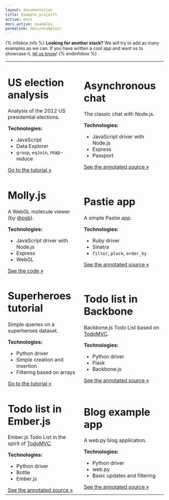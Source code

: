 ```yaml
---
layout: documentation
title: Example projects 
active: docs
docs_active: examples
permalink: docs/examples/
---
```


{% infobox info %}
__Looking for another stack?__ We will try to add as many examples as
we can. If you have written a cool app and want us to showcase it,
[let us know](/community)!
{% endinfobox %}

<table class="docs-grid docs-examples">
    <tbody>
        <tr>
            <td>
                <div class="docs-grid-block elections">
                    <h1>US election analysis</h1>
                    <p>
                        Analysis of the 2012 US presidential elections.
                    </p>
                    <strong>Technologies:</strong>
                    <ul>
                        <li>JavaScript</li>
                        <li>Data Explorer</li>
                        <li><code>group</code>, <code>eqJoin</code>, map-reduce</li>
                    </ul>
                    <i class="tag javascript"></i>
                    <a class="action" href="/docs/tutorials/elections/">Go to the tutorial &raquo;</a>
                </div>
            </td>
            <td>
                <div class="docs-grid-block chat">
                    <h1>Asynchronous chat</h1>
                    <p>
                        The classic chat with Node.js.
                    </p>
                    <strong>Technologies:</strong>
                    <ul>
                        <li>JavaScript driver with Node.js</li>
                        <li>Express</li>
                        <li>Passport</li>
                    </ul>
                    <i class="tag javascript"></i>
                    <a class="action" href="/docs/examples/node-socket-chat/">See the annotated source &raquo;</a>
                </div>
            </td>
        </tr>
        <tr>
            <td>
                <div class="docs-grid-block molecule">
                    <h1>Molly.js</h1>
                    <p>
                        A WebGL molecule viewer (by <a href="https://github.com/psb">@psb</a>).
                    </p>
                    <strong>Technologies:</strong>
                    <ul>
                        <li>JavaScript driver with Node.js</li>
                        <li>Express</li>
                        <li>WebGL</li>
                    </ul>
                    <i class="tag javascript"></i>
                    <a class="action" href="https://github.com/psb/molly.js/">See the code &raquo;</a>
                </div>
            </td>
            <td>
                <div class="docs-grid-block pastie">
                    <h1>Pastie app</h1>
                    <p>
                        A simple Pastie app.
                    </p>
                    <strong>Technologies:</strong>
                    <ul>
                        <li>Ruby driver</li>
                        <li>Sinatra</li>
                        <li><code>filter</code>, <code>pluck</code>, <code>order_by</code></li>
                    </ul>
                    <i class="tag ruby"></i>
                    <a class="action" href="/docs/examples/sinatra-pastie/">See the annotated source &raquo;</a>
                </div>
            </td>
        </tr>
        <tr>
            <td>
                <div class="docs-grid-block superheroes">
                    <h1>Superheroes tutorial</h1>
                    <p>
                        Simple queries on a superheroes dataset. 
                    </p>
                    <strong>Technologies:</strong>
                    <ul>
                        <li>Python driver</li>
                        <li>Simple creation and insertion</li>
                        <li>Filtering based on arrays</li>
                    </ul>
                    <i class="tag python"></i>
                    <a class="action" href="/docs/tutorials/superheroes/">Go to the tutorial &raquo;</a>
                </div>
            </td>
            <td>
                <div class="docs-grid-block todo-backbone">
                    <h1>Todo list in Backbone</h1>
                    <p>
                        Backbone.js Todo List based on
                        <a href="http://todomvc.com/">TodoMVC</a>.
                    </p>
                    <strong>Technologies:</strong>
                    <ul>
                        <li>Python driver</li>
                        <li>Flask</li>
                        <li>Backbone.js</li>
                    </ul>
                    <i class="tag python"></i>
                    <a class="action" href="/docs/examples/flask-backbone-todo/">See the annotated source &raquo;</a>
                </div>
            </td>
        </tr>
        <tr>
            <td>
                <div class="docs-grid-block todo-ember">
                    <h1>Todo list in Ember.js</h1>
                    <p>
                        Ember.js Todo List in the spirit of <a href="http://todomvc.com/">TodoMVC</a>.
                    </p>
                    <strong>Technologies:</strong>
                    <ul>
                        <li>Python driver</li>
                        <li>Bottle</li>
                        <li>Ember.js</li>
                    </ul>
                    <i class="tag python"></i>
                    <a class="action" href="/docs/examples/bottle-ember-todo/">See the annotated source &raquo;</a>
                </div>
            </td>
            <td>
                <div class="docs-grid-block blog">
                    <h1>Blog example app</h1>
                    <p>
                        A web.py blog application.
                    </p>
                    <strong>Technologies:</strong>
                    <ul>
                        <li>Python driver</li>
                        <li>web.py</li>
                        <li>Basic updates and filtering</li>
                    </ul>
                    <i class="tag python"></i>
                    <a class="action" href="/docs/examples/webpy-blog/">See the annotated source &raquo;</a>
                </div>
            </td>
        </tr>
    </tbody>
</table>

